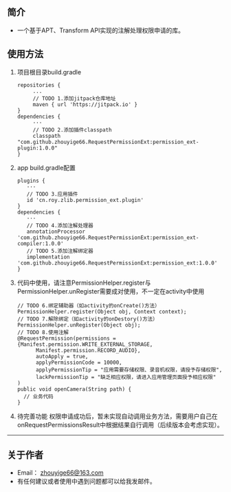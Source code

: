 ## 简介
* 一个基于APT、Transform API实现的注解处理权限申请的库。
## 使用方法
1. 项目根目录build.gradle
   ```
   repositories {
        ...
        // TODO 1.添加jitpack仓库地址
        maven { url 'https://jitpack.io' }
   }
   dependencies {
        ···
        // TODO 2.添加插件classpath
        classpath "com.github.zhouyige66.RequestPermissionExt:permission_ext-plugin:1.0.0"
   }
   ```
2. app build.gradle配置
   ```
   plugins {
      ···
      // TODO 3.应用插件
      id 'cn.roy.zlib.permission_ext.plugin'
   }
   dependencies {
      ···
      // TODO 4.添加注解处理器
      annotationProcessor 'com.github.zhouyige66.RequestPermissionExt:permission_ext-compiler:1.0.0'
      // TODO 5.添加注解绑定器
      implementation 'com.github.zhouyige66.RequestPermissionExt:permission_ext:1.0.0'
   }
   ```
3. 代码中使用，请注意PermissionHelper.register与PermissionHelper.unRegister需要成对使用，不一定在activity中使用
   ```
   // TODO 6.绑定辅助器（如activity的onCreate()方法）
   PermissionHelper.register(Object obj, Context context); 
   // TODO 7.解除绑定（如activity的onDestory()方法）
   PermissionHelper.unRegister(Object obj);
   // TODO 8.使用注解
   @RequestPermission(permissions = {Manifest.permission.WRITE_EXTERNAL_STORAGE,
         Manifest.permission.RECORD_AUDIO},
         autoApply = true,
         applyPermissionCode = 10000,
         applyPermissionTip = "应用需要存储权限、录音机权限，请授予存储权限",
         lackPermissionTip = "缺乏相应权限，请进入应用管理页面授予相应权限"
   )
   public void openCamera(String path) {
     // 业务代码
   }
   ```
4. 待完善功能
   权限申请成功后，暂未实现自动调用业务方法，需要用户自己在onRequestPermissionsResult中根据结果自行调用（后续版本会考虑实现）。
---
## 关于作者
* Email： zhouyige66@163.com
* 有任何建议或者使用中遇到问题都可以给我发邮件。
